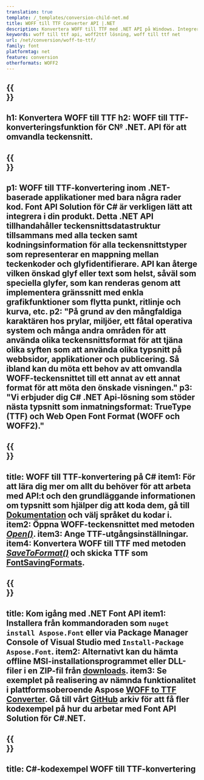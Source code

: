 ```yaml
---
translation: true
template: /_templates/conversion-child-net.md
title: WOFF till TTF Converter API |.NET
description: Konvertera WOFF till TTF med .NET API på Windows. Integrera denna inbyggda WOFF till TTF-teckensnittskonverteringsfunktion i din egen lösning.
keywords: woff till ttf api, woff2ttf lösning, woff till ttf net
url: /net/conversion/woff-to-ttf/
family: font
platformtag: net
feature: conversion
otherformats: WOFF2
---
```


{{<section banner>}}
---
h1: Konvertera WOFF till TTF
h2: WOFF till TTF-konverteringsfunktion för C№ .NET. API för att omvandla teckensnitt.
---

{{<section overview>}}
---
p1: WOFF till TTF-konvertering inom .NET-baserade applikationer med bara några rader kod. Font API Solution för С# är verkligen lätt att integrera i din produkt. Detta .NET API tillhandahåller teckensnittsdatastruktur tillsammans med alla tecken samt kodningsinformation för alla teckensnittstyper som representerar en mappning mellan teckenkoder och glyfidentifierare. API kan återge vilken önskad glyf eller text som helst, såväl som speciella glyfer, som kan renderas genom att implementera gränssnitt med enkla grafikfunktioner som flytta punkt, ritlinje och kurva, etc.
p2: "På grund av den mångfaldiga karaktären hos prylar, miljöer, ett fåtal operativa system och många andra områden för att använda olika teckensnittsformat för att tjäna olika syften som att använda olika typsnitt på webbsidor, applikationer och publicering. Så ibland kan du möta ett behov av att omvandla WOFF-teckensnittet till ett annat av ett annat format för att möta den önskade visningen."
p3: "Vi erbjuder dig С# .NET Api-lösning som stöder nästa typsnitt som inmatningsformat: TrueType (TTF) och Web Open Font Format (WOFF och WOFF2)."
---

{{<section feature1>}}
---
title: WOFF till TTF-konvertering på C#
item1: För att lära dig mer om allt du behöver för att arbeta med API:t och den grundläggande informationen om typsnitt som hjälper dig att koda dem, gå till [Dokumentation](https://docs.aspose.com/font/) och välj språket du kodar i.
item2: Öppna WOFF-teckensnittet med metoden [*Open()*](https://reference.aspose.com/font/net/aspose.font/font/open/).
item3: Ange TTF-utgångsinställningar.
item4: Konvertera WOFF till TTF med metoden [*SaveToFormat()*](https://reference.aspose.com/font/net/aspose.font/font/savetoformat/) och skicka TTF som [FontSavingFormats](https://reference.aspose.com/font/net/aspose.font/fontsavingformats/).
---

{{<section feature2>}}
---
title: Kom igång med .NET Font API
item1: Installera från kommandoraden som ```nuget install Aspose.Font``` eller via Package Manager Console of Visual Studio med ```Install-Package Aspose.Font```.
item2: Alternativt kan du hämta offline MSI-installationsprogrammet eller DLL-filer i en ZIP-fil från [downloads](https://downloads.aspose.com/font/net).
item3: Se exemplet på realisering av nämnda funktionalitet i plattformsoberoende Aspose [WOFF to TTF Converter](https://products.aspose.app/font/conversion/woff-to-ttf). Gå till vårt [GitHub](https://github.com/aspose-font/Aspose.Font-Documentation/tree/master/net-examples) arkiv för att få fler kodexempel på hur du arbetar med Font API Solution för C#.NET.
---

{{<section codeexample>}}
---
title: C#-kodexempel WOFF till TTF-konvertering
---